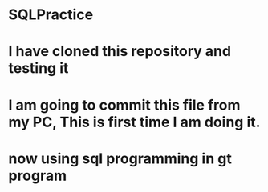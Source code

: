 # SQLPractice

# I have cloned this repository and testing it


# I am going to commit this file from my PC, This is first time I am doing it.

# now using sql programming in gt program